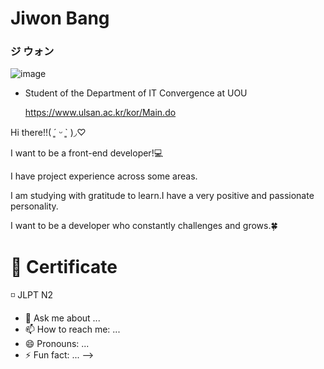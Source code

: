 # Jiwon Bang

### ジ ウォン
![image](https://github.com/ji1won/ji1won/assets/141638383/ebf48ed2-2e72-4197-bd9d-0af734603e79)

- Student of the Department of IT Convergence at UOU
    
     https://www.ulsan.ac.kr/kor/Main.do


Hi there!!( ´͈ ᵕ `͈ )◞♡

I want to be a front-end developer!💻

I have project experience across some areas.

I am studying with gratitude to learn.I have a very positive and passionate personality.

I want to be a developer who constantly challenges and grows.🍀

# 📝 Certificate
◽ JLPT N2

- 💬 Ask me about ...
- 📫 How to reach me: ...
- 😄 Pronouns: ...
- ⚡ Fun fact: ...
-->
